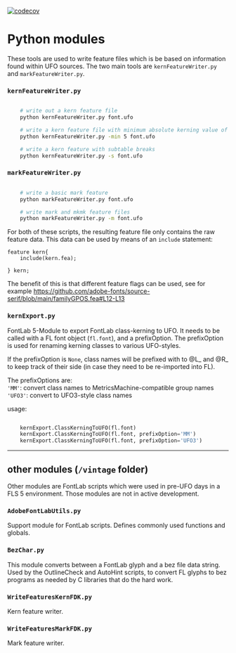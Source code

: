 [![codecov](https://codecov.io/gh/adobe-type-tools/python-modules/branch/master/graph/badge.svg?token=Zeqzh6AHfO)](https://codecov.io/gh/adobe-type-tools/python-modules)

Python modules
==============

These tools are used to write feature files which is be based on information found within UFO sources.
The two main tools are `kernFeatureWriter.py` and `markFeatureWriter.py`.

### `kernFeatureWriter.py`

```bash

    # write out a kern feature file
    python kernFeatureWriter.py font.ufo

    # write a kern feature file with minimum absolute kerning value of 5
    python kernFeatureWriter.py -min 5 font.ufo

    # write a kern feature with subtable breaks
    python kernFeatureWriter.py -s font.ufo

```

### `markFeatureWriter.py`

```bash

    # write a basic mark feature
    python markFeatureWriter.py font.ufo

    # write mark and mkmk feature files
    python markFeatureWriter.py -m font.ufo

```

For both of these scripts, the resulting feature file only contains the raw feature data. This data can be used by means of an `include` statement:

```
feature kern{
    include(kern.fea);

} kern;
```

The benefit of this is that different feature flags can be used, see for example https://github.com/adobe-fonts/source-serif/blob/main/familyGPOS.fea#L12-L13


### `kernExport.py`

FontLab 5-Module to export FontLab class-kerning to UFO. It needs to be called with a FL font object (`fl.font`), and a prefixOption. The prefixOption is used for renaming kerning classes to various UFO-styles.

If the prefixOption is `None`, class names will be prefixed with to @L_ and @R_ to keep track of their side (in case they need to be re-imported into FL).

The prefixOptions are:  
`'MM'`: convert class names to MetricsMachine-compatible group names  
`'UFO3'`: convert to UFO3-style class names  

usage:

```python

    kernExport.ClassKerningToUFO(fl.font)
    kernExport.ClassKerningToUFO(fl.font, prefixOption='MM')
    kernExport.ClassKerningToUFO(fl.font, prefixOption='UFO3')

```

----

## other modules (`/vintage` folder)

Other modules are FontLab scripts which were used in pre-UFO days in a FLS 5 environment. Those modules are not in active development.

### `AdobeFontLabUtils.py`

Support module for FontLab scripts. Defines commonly used functions and globals.

### `BezChar.py`

This module converts between a FontLab glyph and a bez file data string. Used
by the OutlineCheck and AutoHint scripts, to convert FL glyphs to bez programs 
as needed by C libraries that do the hard work.

### `WriteFeaturesKernFDK.py`

Kern feature writer. 

### `WriteFeaturesMarkFDK.py`

Mark feature writer. 
